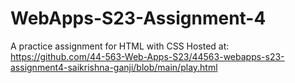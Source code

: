 # WebApps-S23-Assignment-4
A practice assignment for HTML with CSS
Hosted at: https://github.com/44-563-Web-Apps-S23/44563-webapps-s23-assignment4-saikrishna-ganji/blob/main/play.html
